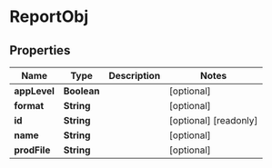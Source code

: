 

# ReportObj


## Properties

| Name | Type | Description | Notes |
|------------ | ------------- | ------------- | -------------|
|**appLevel** | **Boolean** |  |  [optional] |
|**format** | **String** |  |  [optional] |
|**id** | **String** |  |  [optional] [readonly] |
|**name** | **String** |  |  [optional] |
|**prodFile** | **String** |  |  [optional] |




